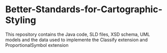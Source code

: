# Better-Standards-for-Cartographic-Styling
This repository contains the Java code, SLD files, XSD schema, UML models and the data used to implemente the Classify extension and ProportionalSymbol extension
